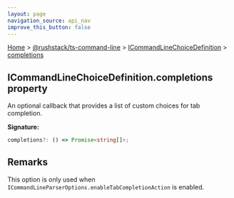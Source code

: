 ```yaml
---
layout: page
navigation_source: api_nav
improve_this_button: false
---
```



[Home](./index.md) &gt; [@rushstack/ts-command-line](./ts-command-line.md) &gt; [ICommandLineChoiceDefinition](./ts-command-line.icommandlinechoicedefinition.md) &gt; [completions](./ts-command-line.icommandlinechoicedefinition.completions.md)

## ICommandLineChoiceDefinition.completions property

An optional callback that provides a list of custom choices for tab completion.

<b>Signature:</b>

```typescript
completions?: () => Promise<string[]>;
```

## Remarks

This option is only used when `ICommandLineParserOptions.enableTabCompletionAction` is enabled.
